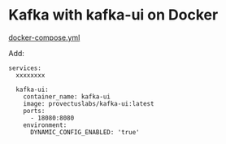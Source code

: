# Kafka with kafka-ui on Docker

[docker-compose.yml](https://github.com/confluentinc/cp-all-in-one/blob/7.6.1-post/cp-all-in-one/docker-compose.yml)

Add:

```shell
services:
  xxxxxxxx

  kafka-ui:
    container_name: kafka-ui
    image: provectuslabs/kafka-ui:latest
    ports:
      - 18080:8080
    environment:
      DYNAMIC_CONFIG_ENABLED: 'true'
```

